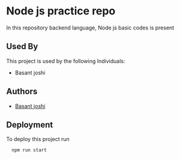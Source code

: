 
# Node js practice repo

In this repository backend language, Node js basic codes is present 


## Used By

This project is used by the following Individuals:

- Basant joshi


## Authors

- [Basant joshi](https://github.com/Basant8077)


## Deployment

To deploy this project run

```bash
  npm run start
```

